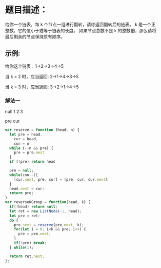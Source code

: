 <!--
 * @Description: 
 * @Author: changqing
 * @Date: 2021-11-12 17:21:32
 * @LastEditTime: 2021-11-15 20:13:50
 * @LastEditors: changqing
 * @Usage: 
-->
# 题目描述：

给你一个链表，每 k 个节点一组进行翻转，请你返回翻转后的链表。
k 是一个正整数，它的值小于或等于链表的长度。
如果节点总数不是 k 的整数倍，那么请将最后剩余的节点保持原有顺序。


## 示例:
给你这个链表：1->2->3->4->5

当 k = 2 时，应当返回: 2->1->4->3->5

当 k = 3 时，应当返回: 3->2->1->4->5



### 解法一


  null   1     2      3

  pre  cur

```javascript
var reserve = function (head, n) {
  let pre = head,
    cur = head,
    con = n
  while (--n && pre) {
    pre = pre.next
  }
  if (!pre) return head

  pre = null;
  while(con--){
    [cur.next, pre, cur] = [pre, cur, cur.next]
  }
  head.next = cur;
  return pre;
}
var reverseKGroup = function(head, k) {
  if(!head) return null;
  let ret = new ListNode(-1, head);
  let pre = ret;
  do {
    pre.next = reserve(pre.next, k);
    for(let i = 0; i<k && pre; i++) {
      pre = pre.next;
    }
    if(!pre) break;
  } while(1);

  return ret.next;
};
```